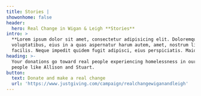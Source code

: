 ```yaml
---
title: Stories |
showonhome: false
header:
  hero: Real Change in Wigan & Leigh **Stories**
intro: >
  **Lorem ipsum dolor sit amet, consectetur adipisicing elit. Doloremque laborum
  voluptatibus, eius in a quas aspernatur harum autem, amet, nostrum libero
  facilis. Neque impedit quidem fugit adipisci, eius perspiciatis. Maiores?**
heading: >-
  Your donations go toward real people experiencing homelessness in our area,
  people like Allison and Stuart.
button:
  text: Donate and make a real change
  url: 'https://www.justgiving.com/campaign/realchangewiganandleigh'
---
```


